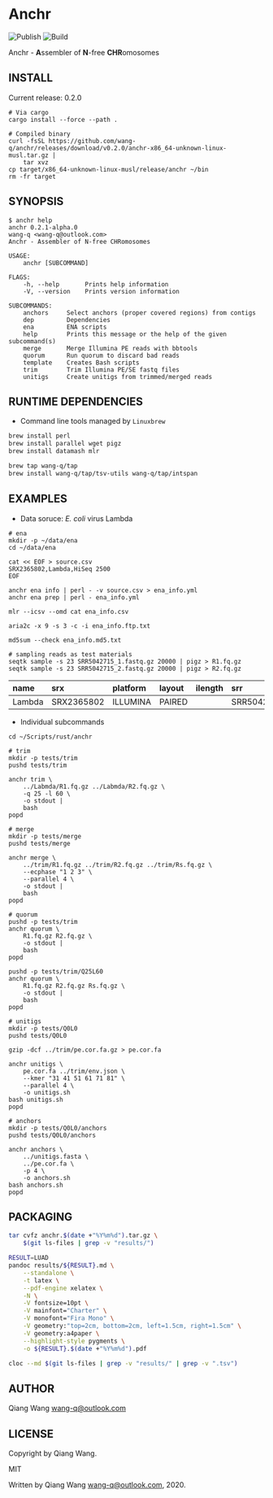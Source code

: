 # Anchr

![Publish](https://github.com/wang-q/anchr/workflows/Publish/badge.svg)
![Build](https://github.com/wang-q/anchr/workflows/Build/badge.svg)

Anchr - **A**ssembler of **N**-free **CHR**omosomes

## INSTALL

Current release: 0.2.0

```shell script
# Via cargo
cargo install --force --path .

# Compiled binary
curl -fsSL https://github.com/wang-q/anchr/releases/download/v0.2.0/anchr-x86_64-unknown-linux-musl.tar.gz |
    tar xvz
cp target/x86_64-unknown-linux-musl/release/anchr ~/bin
rm -fr target

```

## SYNOPSIS

```
$ anchr help
anchr 0.2.1-alpha.0
wang-q <wang-q@outlook.com>
Anchr - Assembler of N-free CHRomosomes

USAGE:
    anchr [SUBCOMMAND]

FLAGS:
    -h, --help       Prints help information
    -V, --version    Prints version information

SUBCOMMANDS:
    anchors     Select anchors (proper covered regions) from contigs
    dep         Dependencies
    ena         ENA scripts
    help        Prints this message or the help of the given subcommand(s)
    merge       Merge Illumina PE reads with bbtools
    quorum      Run quorum to discard bad reads
    template    Creates Bash scripts
    trim        Trim Illumina PE/SE fastq files
    unitigs     Create unitigs from trimmed/merged reads

```

## RUNTIME DEPENDENCIES

* Command line tools managed by `Linuxbrew`

```bash
brew install perl
brew install parallel wget pigz
brew install datamash mlr

brew tap wang-q/tap
brew install wang-q/tap/tsv-utils wang-q/tap/intspan

```

## EXAMPLES

* Data soruce: *E. coli* virus Lambda

```shell script
# ena
mkdir -p ~/data/ena
cd ~/data/ena

cat << EOF > source.csv
SRX2365802,Lambda,HiSeq 2500
EOF

anchr ena info | perl - -v source.csv > ena_info.yml
anchr ena prep | perl - ena_info.yml

mlr --icsv --omd cat ena_info.csv

aria2c -x 9 -s 3 -c -i ena_info.ftp.txt

md5sum --check ena_info.md5.txt

# sampling reads as test materials
seqtk sample -s 23 SRR5042715_1.fastq.gz 20000 | pigz > R1.fq.gz
seqtk sample -s 23 SRR5042715_2.fastq.gz 20000 | pigz > R2.fq.gz

```

| name   | srx        | platform | layout | ilength | srr        | spot     | base  |
|:-------|:-----------|:---------|:-------|:--------|:-----------|:---------|:------|
| Lambda | SRX2365802 | ILLUMINA | PAIRED |         | SRR5042715 | 16540237 | 3.33G |

* Individual subcommands

```shell script
cd ~/Scripts/rust/anchr

# trim
mkdir -p tests/trim
pushd tests/trim

anchr trim \
    ../Labmda/R1.fq.gz ../Labmda/R2.fq.gz \
    -q 25 -l 60 \
    -o stdout |
    bash
popd

# merge
mkdir -p tests/merge
pushd tests/merge

anchr merge \
    ../trim/R1.fq.gz ../trim/R2.fq.gz ../trim/Rs.fq.gz \
    --ecphase "1 2 3" \
    --parallel 4 \
    -o stdout |
    bash
popd

# quorum
pushd -p tests/trim
anchr quorum \
    R1.fq.gz R2.fq.gz \
    -o stdout |
    bash
popd

pushd -p tests/trim/Q25L60
anchr quorum \
    R1.fq.gz R2.fq.gz Rs.fq.gz \
    -o stdout |
    bash
popd

# unitigs
mkdir -p tests/Q0L0
pushd tests/Q0L0

gzip -dcf ../trim/pe.cor.fa.gz > pe.cor.fa

anchr unitigs \
    pe.cor.fa ../trim/env.json \
    --kmer "31 41 51 61 71 81" \
    --parallel 4 \
    -o unitigs.sh
bash unitigs.sh
popd

# anchors
mkdir -p tests/Q0L0/anchors
pushd tests/Q0L0/anchors

anchr anchors \
    ../unitigs.fasta \
    ../pe.cor.fa \
    -p 4 \
    -o anchors.sh
bash anchors.sh
popd

```

## PACKAGING

```bash
tar cvfz anchr.$(date +"%Y%m%d").tar.gz \
    $(git ls-files | grep -v "results/")

RESULT=LUAD
pandoc results/${RESULT}.md \
    --standalone \
    -t latex \
    --pdf-engine xelatex \
    -N \
    -V fontsize=10pt \
    -V mainfont="Charter" \
    -V monofont="Fira Mono" \
    -V geometry:"top=2cm, bottom=2cm, left=1.5cm, right=1.5cm" \
    -V geometry:a4paper \
    --highlight-style pygments \
    -o ${RESULT}.$(date +"%Y%m%d").pdf

cloc --md $(git ls-files | grep -v "results/" | grep -v ".tsv")

```

## AUTHOR

Qiang Wang <wang-q@outlook.com>

## LICENSE

Copyright by Qiang Wang.

MIT

Written by Qiang Wang <wang-q@outlook.com>, 2020.
